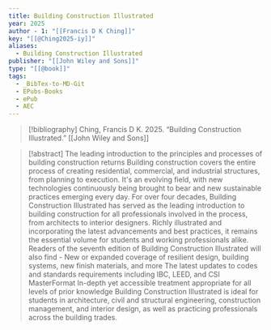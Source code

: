 ```yaml
---
title: Building Construction Illustrated
year: 2025
author - 1: "[[Francis D K Ching]]"
key: "[[@Ching2025-iy]]"
aliases:
  - Building Construction Illustrated
publisher: "[[John Wiley and Sons]]"
type: "[[@book]]"
tags:
  - _BibTex-to-MD-Git
  - EPubs-Books
  - ePub
  - AEC
---
```


> [!bibliography]
> Ching, Francis D K. 2025. “Building Construction Illustrated.” [[John Wiley and Sons]]

> [!abstract]
> The leading introduction to the principles and processes of building construction returns Building construction covers the entire process of creating residential, commercial, and industrial structures, from planning to execution. It's an evolving field, with new technologies continuously being brought to bear and new sustainable practices emerging every day. For over four decades, Building Construction Illustrated has served as the leading introduction to building construction for all professionals involved in the process, from architects to interior designers. Richly illustrated and incorporating the latest advancements and best practices, it remains the essential volume for students and working professionals alike. Readers of the seventh edition of Building Construction Illustrated will also find -  New or expanded coverage of resilient design, building systems, new finish materials, and more The latest updates to codes and standards requirements including IBC, LEED, and CSI MasterFormat In-depth yet accessible treatment appropriate for all levels of prior knowledge Building Construction Illustrated is ideal for students in architecture, civil and structural engineering, construction management, and interior design, as well as practicing professionals across the building trades.